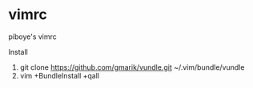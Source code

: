 vimrc
=====

piboye's vimrc

Install
  
  1. git clone https://github.com/gmarik/vundle.git ~/.vim/bundle/vundle
  2. vim +BundleInstall +qall

